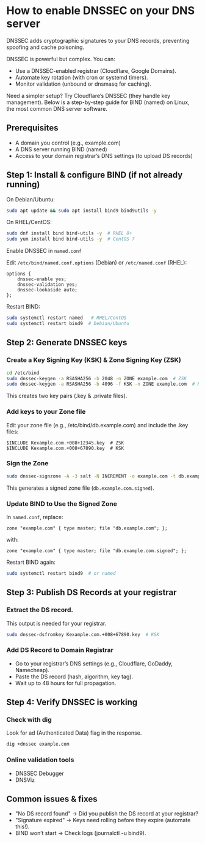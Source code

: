 # How to enable DNSSEC on your DNS server

DNSSEC adds cryptographic signatures to your DNS records, preventing spoofing and cache poisoning. 

DNSSEC is powerful but complex. You can:

* Use a DNSSEC-enabled registrar (Cloudflare, Google Domains).
* Automate key rotation (with cron or systemd timers).
* Monitor validation (unbound or dnsmasq for caching).

Need a simpler setup? Try Cloudflare’s DNSSEC (they handle key management). Below is a 
step-by-step guide for BIND (named) on Linux, the most common DNS server software.

## Prerequisites

* A domain you control (e.g., example.com)
* A DNS server running BIND (named)
* Access to your domain registrar’s DNS settings (to upload DS records)

## Step 1: Install & configure BIND (if not already running)

On Debian/Ubuntu:

```bash
sudo apt update && sudo apt install bind9 bind9utils -y
```

On RHEL/CentOS:

```bash
sudo dnf install bind bind-utils -y  # RHEL 8+
sudo yum install bind bind-utils -y  # CentOS 7
```

Enable DNSSEC in `named.conf`

Edit `/etc/bind/named.conf.options` (Debian) or `/etc/named.conf` (RHEL):

```
options {
    dnssec-enable yes;
    dnssec-validation yes;
    dnssec-lookaside auto;
};
```

Restart BIND:

```bash
sudo systemctl restart named   # RHEL/CentOS
sudo systemctl restart bind9  # Debian/Ubuntu
```

## Step 2: Generate DNSSEC keys

### Create a Key Signing Key (KSK) & Zone Signing Key (ZSK)

```bash
cd /etc/bind
sudo dnssec-keygen -a RSASHA256 -b 2048 -n ZONE example.com  # ZSK
sudo dnssec-keygen -a RSASHA256 -b 4096 -f KSK -n ZONE example.com  # KSK
```

This creates two key pairs (.key & .private files).

### Add keys to your Zone file

Edit your zone file (e.g., /etc/bind/db.example.com) and include the .key files:

```
$INCLUDE Kexample.com.+008+12345.key  # ZSK
$INCLUDE Kexample.com.+008+67890.key  # KSK
```

### Sign the Zone

```bash
sudo dnssec-signzone -A -3 salt -N INCREMENT -o example.com -t db.example.com
```

This generates a signed zone file (`db.example.com.signed`).

### Update BIND to Use the Signed Zone

In `named.conf`, replace:

```
zone "example.com" { type master; file "db.example.com"; };
```

with:

```
zone "example.com" { type master; file "db.example.com.signed"; };
```

Restart BIND again:

```bash
sudo systemctl restart bind9  # or named
```

## Step 3: Publish DS Records at your registrar

### Extract the DS record. 

This output  is needed for your registrar.

```bash
sudo dnssec-dsfromkey Kexample.com.+008+67890.key  # KSK
```

### Add DS Record to Domain Registrar

* Go to your registrar’s DNS settings (e.g., Cloudflare, GoDaddy, Namecheap).
* Paste the DS record (hash, algorithm, key tag).
* Wait up to 48 hours for full propagation.

## Step 4: Verify DNSSEC is working

### Check with dig 

Look for ad (Authenticated Data) flag in the response.

```bash
dig +dnssec example.com
```

### Online validation tools

* DNSSEC Debugger
* DNSViz

## Common issues & fixes

* "No DS record found" → Did you publish the DS record at your registrar?
* "Signature expired" → Keys need rolling before they expire (automate this!).
* BIND won’t start → Check logs (journalctl -u bind9).


